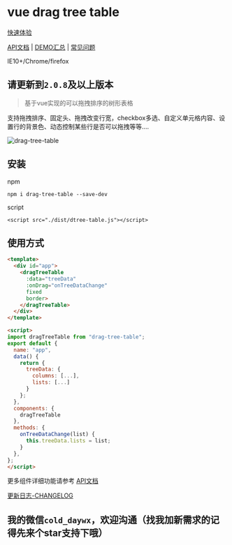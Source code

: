 # vue drag tree table


[快速体验](https://www.mofazhuan.com/demo/#/ "vue-drag-tree-table")

[API文档](https://www.mofazhuan.com/2019/11/14/vue-drag-tree-table%E6%96%87%E6%A1%A3/ "vue-drag-tree-table") | [DEMO汇总](https://www.mofazhuan.com/2019/11/15/vue-drag-tree-table%20Demo/ "vue-drag-tree-table") | [常见问题](https://www.mofazhuan.com/2019/11/15/vue-drag-tree-table%E5%B8%B8%E8%A7%81%E9%97%AE%E9%A2%98/ "vue-drag-tree-table")

IE10+/Chrome/firefox

## 请更新到```2.0.8```及以上版本
> 基于vue实现的可以拖拽排序的树形表格   

支持拖拽排序、固定头、拖拽改变行宽，checkbox多选、自定义单元格内容、设置行的背景色、动态控制某些行是否可以拖拽等等....

![drag-tree-table](https://www.mofazhuan.com/demo/demo.gif 'drag-tree-table')

## 安装
npm
``` bashs
npm i drag-tree-table --save-dev
```
script
``` bashs
<script src="./dist/dtree-table.js"></script>
```
## 使用方式

```html
<template>
  <div id="app">
    <dragTreeTable
      :data="treeData"
      :onDrag="onTreeDataChange"
      fixed
      border>
    </dragTreeTable>
  </div>
</template>

<script>
import dragTreeTable from "drag-tree-table";
export default {
  name: "app",
  data() {
    return {
      treeData: {
        columns: [...],
        lists: [...]
      }
    };
  },
  components: {
    dragTreeTable
  },
  methods: {
    onTreeDataChange(list) {
      this.treeData.lists = list;
    }
  },
};
</script>

```
更多组件详细功能请参考 [API文档](https://www.mofazhuan.com/2019/11/14/vue-drag-tree-table%E6%96%87%E6%A1%A3/ "vue-drag-tree-table")

[更新日志-CHANGELOG](CHANGELOG.md 'vue-drag-tree-table')

## 我的微信```cold_daywx```，欢迎沟通（找我加新需求的记得先来个star支持下哦）
